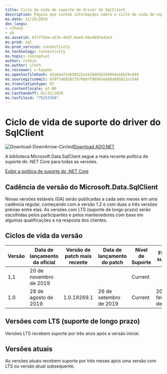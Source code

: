 ```yaml
---
title: Ciclo de vida de suporte do driver do SqlClient
description: Página que contém informações sobre o ciclo de vida de suporte do produto.
ms.date: 11/25/2019
dev_langs:
- csharp
- vb
ms.assetid: 6f5ff56a-a57e-49d7-8ae9-bbed697e42e3
ms.prod: sql
ms.prod_service: connectivity
ms.technology: connectivity
ms.topic: conceptual
author: rothja
ms.author: jroth
ms.reviewer: v-kaywon
ms.openlocfilehash: 42a64af2e638521a3428d656240944a16b29cd44
ms.sourcegitcommit: b78f7ab9281f570b87f96991ebd9a095812cc546
ms.translationtype: HT
ms.contentlocale: pt-BR
ms.lasthandoff: 01/31/2020
ms.locfileid: "75253358"
---
```

# <a name="sqlclient-driver-support-lifecycle"></a>Ciclo de vida de suporte do driver do SqlClient

![Download-DownArrow-Circled](../../ssdt/media/download.png)[Download ADO.NET](../sql-connection-libraries.md#anchor-20-drivers-relational-access)

A biblioteca Microsoft.Data.SqlClient segue a mais recente política de suporte do .NET Core para todas as versões.

[Exibir a política de suporte do .NET Core](https://dotnet.microsoft.com/platform/support/policy/dotnet-core)

## <a name="microsoftdatasqlclient-release-cadence"></a>Cadência de versão do Microsoft.Data.SqlClient

Novas versões estáveis (GA) serão publicadas a cada seis meses em uma cadência regular, começando com a versão 1.2 e com duas a três versões prévias entre elas. As versões com LTS (suporte de longo prazo) serão escolhidas pelos participantes e pelos mantenedores com base em algumas qualificações e na resposta dos clientes.

## <a name="release-life-cycles"></a>Ciclos de vida da versão

| Versão | Data de lançamento da oficial | Versão de patch mais recente | Data de lançamento do patch | Nível de Suporte  | Fim do suporte |
| -- | -- | -- | -- | -- | -- |
| 1,1 | 20 de novembro de 2019 |  |  | Current |  |
| 1.0 | 28 de agosto de 2019 | 1.0.19269.1 | 26 de setembro de 2019 | Current | 20 de fevereiro de 2020 |

## <a name="long-term-support-lts-releases"></a>Versões com LTS (suporte de longo prazo)

Versões LTS recebem suporte por três anos após a versão inicial.

## <a name="current-releases"></a>Versões atuais

As versões atuais recebem suporte por três meses após uma versão com LTS ou versão atual subsequente.
